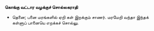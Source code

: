**கொங்கு வட்டார வழக்குச் சொல்லகராதி**
- தெனை; பனை மரங்களில் ஏறி கள் இறக்கும் சாணர். மரமேறி வந்தா இந்தக் கள்ளுப் பானையெ எறக்கச் சொல்லு.

